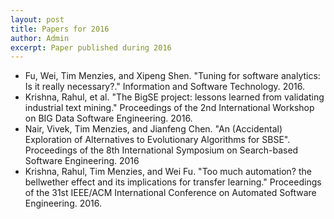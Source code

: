 ```yaml
---
layout: post
title: Papers for 2016
author: Admin
excerpt: Paper published during 2016
---
```

+ Fu, Wei, Tim Menzies, and Xipeng Shen. "Tuning for software analytics: Is it really necessary?." Information and Software Technology. 2016.
+ Krishna, Rahul, et al. "The BigSE project: lessons learned from validating industrial text mining." Proceedings of the 2nd International Workshop on BIG Data Software Engineering. 2016.
+ Nair, Vivek, Tim Menzies, and Jianfeng Chen. "An (Accidental) Exploration of Alternatives to Evolutionary Algorithms for SBSE". Proceedings of the 8th International Symposium on Search-based Software Engineering. 2016
+ Krishna, Rahul, Tim Menzies, and Wei Fu. "Too much automation? the bellwether effect and its implications for transfer learning." Proceedings of the 31st IEEE/ACM International Conference on Automated Software Engineering. 2016.